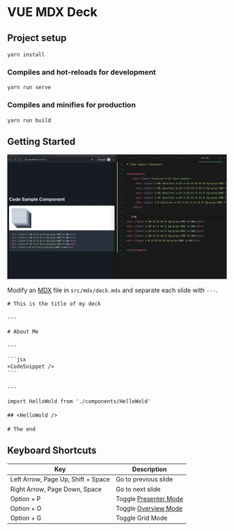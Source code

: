 # VUE MDX Deck

## Project setup
```
yarn install
```

### Compiles and hot-reloads for development
```
yarn run serve
```

### Compiles and minifies for production
```
yarn run build
```


## Getting Started

![](./demo.gif)

Modify an [MDX][] file in `src/mdx/deck.mdx` and separate each slide with `---`.

````mdx
# This is the title of my deck

---

# About Me

---

```jsx
<CodeSnippet />
```

---

import HelloWold from './components/HelloWold'

## <HelloWold />

# The end
````


## Keyboard Shortcuts

| Key         | Description                                  |
| ----------- | -------------------------------------------- |
| Left Arrow, Page Up, Shift + Space | Go to previous slide                         |
| Right Arrow, Page Down, Space | Go to next slide                             |
| Option + P  | Toggle [Presenter Mode](#presenter-mode)       |
| Option + O  | Toggle [Overview Mode](#overview-mode)       |
| Option + G  | Toggle Grid Mode                             |

[mdx]: https://mdxjs.com/
